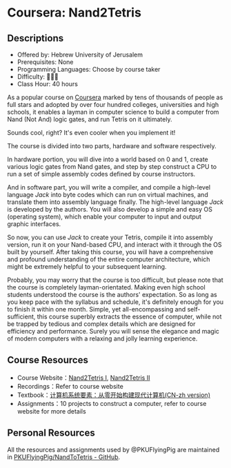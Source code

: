 # Coursera: Nand2Tetris

## Descriptions

- Offered by: Hebrew University of Jerusalem
- Prerequisites: None
- Programming Languages: Choose by course taker
- Difficulty: 🌟🌟🌟
- Class Hour: 40 hours

As a popular course on [Coursera](https://www.coursera.org) marked by tens of thousands of people as full stars and adopted by over four hundred colleges, universities and high schools, it enables a layman in computer science to build a computer from Nand (Not And) logic gates, and run Tetris on it ultimately. 

Sounds cool, right? It's even cooler when you implement it!

The course is divided into two parts, hardware and software respectively. 

In hardware portion, you will dive into a world based on 0 and 1, create various logic gates from Nand gates, and step by step construct a CPU to run a set of simple assembly codes defined by course instructors. 

And in software part, you will write a compiler, and compile a high-level language *Jack* into byte codes which can run on virtual machines, and translate them into assembly language finally. The high-level language *Jack* is developed by the authors. You will also develop a simple and easy OS (operating system), which enable your computer to input and output graphic interfaces. 

So now, you can use *Jack* to create your Tetris, compile it into assembly version, run it on your Nand-based CPU, and interact with it through the OS built by yourself. After taking this course, you will have a comprehensive and profound understanding of the entire computer architecture, which might be extremely helpful to your subsequent learning. 

Probably, you may worry that the course is too difficult, but please note that the course is completely layman-orientated. Making even high school students understood the course is the authors' expectation. So as long as you keep pace with the syllabus and schedule, it's definitely enough for you to finish it within one month. Simple, yet all-encompassing and self-sufficient, this course superbly extracts the essence of computer, while not be trapped by tedious and complex details which are designed for efficiency and performance. Surely you will sense the elegance and magic of modern computers with a relaxing and jolly learning experience. 

## Course Resources

- Course Website：[Nand2Tetris I](https://www.coursera.org/learn/build-a-computer/home/week/1), [Nand2Tetris II](https://www.coursera.org/learn/nand2tetris2/home/welcome)
- Recordings：Refer to course website
- Textbook：[计算机系统要素：从零开始构建现代计算机(CN-zh version)](book)
- Assignments：10 projects to construct a computer, refer to course website for more details 

[book]: https://github.com/PKUFlyingPig/NandToTetris/blob/master/%5B%E8%AE%A1%E7%AE%97%E6%9C%BA%E7%B3%BB%E7%BB%9F%E8%A6%81%E7%B4%A0%EF%BC%9A%E4%BB%8E%E9%9B%B6%E5%BC%80%E5%A7%8B%E6%9E%84%E5%BB%BA%E7%8E%B0%E4%BB%A3%E8%AE%A1%E7%AE%97%E6%9C%BA%5D.(%E5%B0%BC%E8%90%A8).%E5%91%A8%E7%BB%B4.%E6%89%AB%E6%8F%8F%E7%89%88.pdf

## Personal Resources

All the resources and assignments used by @PKUFlyingPig are maintained in [PKUFlyingPig/NandToTetris - GitHub](https://github.com/PKUFlyingPig/NandToTetris). 
